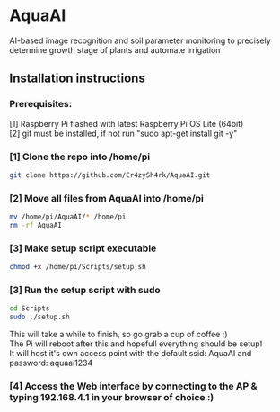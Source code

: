 # AquaAI
AI-based image recognition and soil parameter monitoring to precisely determine growth stage of plants and automate irrigation

## Installation instructions

### Prerequisites:
[1] Raspberry Pi flashed with latest Raspberry Pi OS Lite (64bit) </br>
[2] git must be installed, if not run "sudo apt-get install git -y"</br>

### [1] Clone the repo into /home/pi
``` bash
git clone https://github.com/Cr4zySh4rk/AquaAI.git
```

### [2] Move all files from AquaAI into /home/pi
``` bash
mv /home/pi/AquaAI/* /home/pi
rm -rf AquaAI
```
### [3] Make setup script executable
``` bash
chmod +x /home/pi/Scripts/setup.sh
```

### [3] Run the setup script with sudo
``` bash
cd Scripts
sudo ./setup.sh
```
This will take a while to finish, so go grab a cup of coffee :) </br>
The Pi will reboot after this and hopefull everything should be setup! </br>
It will host it's own access point with the default ssid: AquaAI and password: aquaai1234

### [4] Access the Web interface by connecting to the AP &</br>typing 192.168.4.1 in your browser of choice :)
